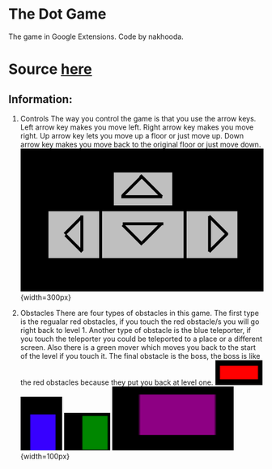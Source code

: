 # The Dot Game

The game in Google Extensions.
Code by nakhooda.

# Source [here](https://chromewebstore.google.com/detail/the-dot-game/ccdkhnkekclnbmcbbmkphappoipobabf)

## Information:

1. Controls
The way you control the game is that you use the arrow keys. Left arrow key makes you move left. Right arrow key makes you move right. Up arrow key lets you move up a floor or just move up. Down arrow key makes you move back to the original floor or just move down.
![img](<Arrow.png>){width=300px}

2. Obstacles
There are four types of obstacles in this game. The first type is the regualar red obstacles, if you touch the red obstacle/s you will go right back to level 1. Another type of obstacle is the blue teleporter, if you touch the teleporter you could be teleported to a place or a different screen. Also there is a green mover which moves you back to the start of the level if you touch it. The final obstacle is the boss, the boss is like the red obstacles because they put you back at level one.
![img](<RedOb.png>) ![img](<BlueOb.png>) ![img](<GreenOb.png>) ![img](<PurpleOb.png>){width=100px}

